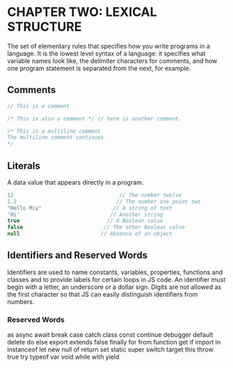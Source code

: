 # CHAPTER TWO: LEXICAL STRUCTURE

The set of elementary rules that specifies how you write programs in a language. It is the lowest level syntax of a language: it specifies what variable names look like, the delimiter characters for comments, and how one program statement is separated from the next, for example.

## Comments

```javascript
// This is a comment

/* This is also a comment */ // here is another comment.

/* This is a multiline comment
The multiline comment continues
*/
```

## Literals

A data value that appears directly in a program.

```javascript
12                                  // The number twelve
1.2                                // The number one point two
"Hello Miy"                       // A string of text
'Hi'                             // Another string
true                            // A Boolean value
false                          // The other Boolean value
null                          // Absence of an object
```

## Identifiers and Reserved Words

Identifiers are used to name constants, variables, properties, functions and classes and to provide labels for certain loops in JS code. An identifier must begin with a letter, an underscore or a dollar sign. Digits are not allowed as the first character so that JS can easily distinguish identifiers from numbers.

### Reserved Words

as async await break case catch class const
continue
debugger
default
delete
do
else
export
extends
false
finally
for
from
function
get
if
import
in
instanceof
let
new
null
of
return
set 
static
super
switch
target
this
throw
true
try
typeof
var
void
while
with 
yield